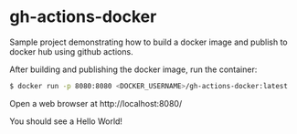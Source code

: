 # gh-actions-docker
Sample project demonstrating how to build a docker image and publish to docker hub using github actions.

After building and publishing the docker image, run the container:

```bash
$ docker run -p 8080:8080 <DOCKER_USERNAME>/gh-actions-docker:latest
```

Open a web browser at http://localhost:8080/

You should see a Hello World!